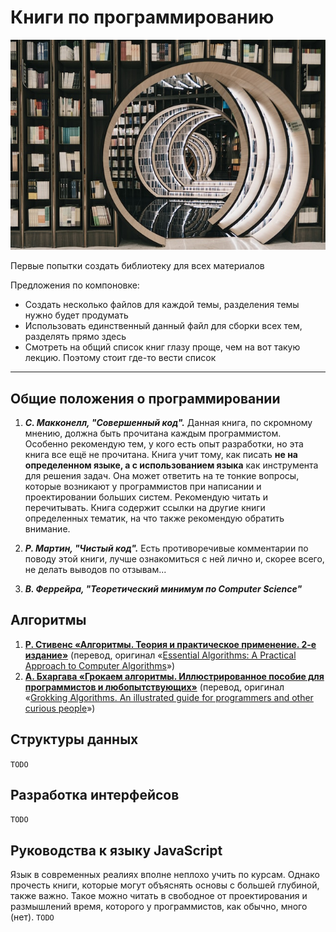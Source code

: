 # Книги по программированию

![library](../images/library.jpg)

Первые попытки создать библиотеку для всех материалов

Предложения по компоновке:
- Создать несколько файлов для каждой темы, разделения темы нужно будет продумать
- Использовать единственный данный файл для сборки всех тем, разделять прямо здесь
- Смотреть на общий список книг глазу проще, чем на вот такую лекцию. Поэтому стоит где-то вести список
---
## Общие положения о программировании
1. ***С. Макконелл, "Совершенный код".***
Данная книга, по скромному мнению, должна быть прочитана каждым программистом. Особенно рекомендую тем, у кого есть опыт разработки, но эта книга все ещё не прочитана.
Книга учит тому, как писать **не на определенном языке, а с использованием языка** как инструмента для решения задач. Она может ответить на те тонкие вопросы, которые возникают у программистов при написании и проектировании больших систем.
Рекомендую читать и перечитывать.
Книга содержит ссылки на другие книги определенных тематик, на что также рекомендую обратить внимание.

2. ***Р. Мартин, "Чистый код".***
Есть противоречивые комментарии по поводу этой книги, лучше ознакомиться с ней лично и, скорее всего, не делать выводов по отзывам...

3. ***В. Феррейра, "Теоретический минимум по Computer Science"***

## Алгоритмы
1. **[Р. Стивенс «Алгоритмы. Теория и практическое применение. 2-е издание»](https://eksmo.ru/book/algoritmy-teoriya-i-prakticheskoe-primenenie-2-e-izdanie-ITD1210854/)** (перевод, оригинал «[Essential Algorithms: A Practical Approach to Computer Algorithms](https://www.wiley.com/en-us/Essential+Algorithms%3A+A+Practical+Approach+to+Computer+Algorithms-p-9781118797297)»)
2. **[А. Бхаргава «Грокаем алгоритмы. Иллюстрированное пособие для программистов и любопытствующих»](https://www.piter.com/collection/all/product/grokaem-algoritmy-illyustrirovannoe-posobie-dlya-programmistov-i-lyubopytstvuyuschih-2)** (перевод, оригинал «[Grokking Algorithms. An illustrated guide for programmers and other curious people](https://www.manning.com/books/grokking-algorithms)»)

## Структуры данных
`TODO`

## Разработка интерфейсов
`TODO`

## Руководства к языку JavaScript
Язык в современных реалиях вполне неплохо учить по курсам. Однако прочесть книги, которые могут объяснять основы с большей глубиной, также важно. 
Такое можно читать в свободное от проектирования и размышлений время, которого у программистов, как обычно, много (нет).
`TODO`

